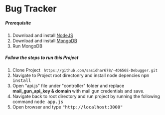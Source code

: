 # Bug Tracker

<h5> Prerequisite </h5>
<ol> 
	<li> Download and install <a href="https://nodejs.org/en/download/"> NodeJS </a> </li>
	<li> Download and install <a href="https://www.mongodb.com/download-center"> MongoDB </a> </li>
	<li> Run MongoDB </li>
</ol>

<h5> Follow the steps to run this Project </h5>

<ol>
	<li> Clone Project <code> https://github.com/sasidhar678/-4D656E-Debugger.git </code> </li>
	<li> Navigate to Project root directonry and install node depencies <kbd> npm install </kbd> </li>
	<li> Open "api.js" file under "controller" folder and replace <b> mail_gun_api_key & domain </b> with mail gun credentials and save.</li>
	<li> Navigate back to root directory and run project by running the following command <kbd> node app.js </kbd> </li>
	<li> Open browser and type <kbd> "http://localhost:3000" </kbd> </li>
</ol>

